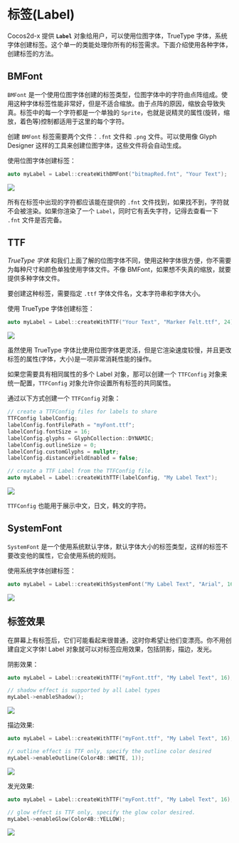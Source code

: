 # 标签(Label)

Cocos2d-x 提供 __`Label`__ 对象给用户，可以使用位图字体，TrueType 字体，系统字体创建标签。这个单一的类能处理你所有的标签需求。下面介绍使用各种字体，创建标签的方法。

## BMFont

`BMFont` 是一个使用位图字体创建的标签类型，位图字体中的字符由点阵组成。使用这种字体标签性能非常好，但是不适合缩放。由于点阵的原因，缩放会导致失真。标签中的每一个字符都是一个单独的 `Sprite`，也就是说精灵的属性(旋转，缩放，着色等)控制都适用于这里的每个字符。

创建 `BMFont` 标签需要两个文件：`.fnt` 文件和 `.png` 文件。可以使用像 Glyph Designer 这样的工具来创建位图字体，这些文件将会自动生成。

使用位图字体创建标签：

```cpp
auto myLabel = Label::createWithBMFont("bitmapRed.fnt", "Your Text");
```

![](../../en/ui_components/ui_components-img/LabelBMFont.png "")

所有在标签中出现的字符都应该能在提供的 `.fnt` 文件找到，如果找不到，字符就不会被渲染。如果你渲染了一个 `Label`，同时它有丢失字符，记得去查看一下 `.fnt` 文件是否完备。

## TTF

_TrueType 字体_ 和我们上面了解的位图字体不同，使用这种字体很方便，你不需要为每种尺寸和颜色单独使用字体文件。不像 BMFont，如果想不失真的缩放，就要提供多种字体文件。

要创建这种标签，需要指定 `.ttf` 字体文件名，文本字符串和字体大小。

使用 TrueType 字体创建标签：

```cpp
auto myLabel = Label::createWithTTF("Your Text", "Marker Felt.ttf", 24);
```

![](../../en/ui_components/ui_components-img/LabelTTF.png "")

虽然使用 TrueType 字体比使用位图字体更灵活，但是它渲染速度较慢，并且更改标签的属性(字体，大小)是一项非常消耗性能的操作。

如果您需要具有相同属性的多个 Label 对象，那可以创建一个 `TTFConfig` 对象来统一配置，`TTFConfig` 对象允许你设置所有标签的共同属性。

通过以下方式创建一个 `TTFConfig` 对象：

```cpp
// create a TTFConfig files for labels to share
TTFConfig labelConfig;
labelConfig.fontFilePath = "myFont.ttf";
labelConfig.fontSize = 16;
labelConfig.glyphs = GlyphCollection::DYNAMIC;
labelConfig.outlineSize = 0;
labelConfig.customGlyphs = nullptr;
labelConfig.distanceFieldEnabled = false;

// create a TTF Label from the TTFConfig file.
auto myLabel = Label::createWithTTF(labelConfig, "My Label Text");
```

![](../../en/ui_components/ui_components-img/LabelTTFWithConfig.png "")

`TTFConfig` 也能用于展示中文，日文，韩文的字符。

## SystemFont

`SystemFont` 是一个使用系统默认字体，默认字体大小的标签类型，这样的标签不要改变他的属性，它会使用系统的规则。

使用系统字体创建标签：

```cpp
auto myLabel = Label::createWithSystemFont("My Label Text", "Arial", 16);
```

![](../../en/ui_components/ui_components-img/LabelWithSystemFont.png "")

## 标签效果

在屏幕上有标签后，它们可能看起来很普通，这时你希望让他们变漂亮。你不用创建自定义字体! Label 对象就可以对标签应用效果，包括阴影，描边，发光。

阴影效果：

```cpp
auto myLabel = Label::createWithTTF("myFont.ttf", "My Label Text", 16);

// shadow effect is supported by all Label types
myLabel->enableShadow();
```

![](../../en/ui_components/ui_components-img/LabelWithShadow.png "")

描边效果:

```cpp
auto myLabel = Label::createWithTTF("myFont.ttf", "My Label Text", 16);

// outline effect is TTF only, specify the outline color desired
myLabel->enableOutline(Color4B::WHITE, 1));
```

![](../../en/ui_components/ui_components-img/LabelWithOutline.png "")

发光效果:

```cpp
auto myLabel = Label::createWithTTF("myFont.ttf", "My Label Text", 16);

// glow effect is TTF only, specify the glow color desired.
myLabel->enableGlow(Color4B::YELLOW);
```

![](../../en/ui_components/ui_components-img/LabelWithGlow.png "")
